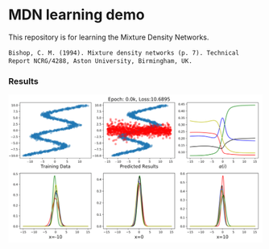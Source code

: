 # MDN learning demo
This repository is for learning the Mixture Density Networks.

```
Bishop, C. M. (1994). Mixture density networks (p. 7). Technical Report NCRG/4288, Aston University, Birmingham, UK.

```

### Results
<div align=center><img width="600" src="https://github.com/LeonLIU08/MDN4pytorch/blob/master/results/trainingProcess.gif"/></div>

